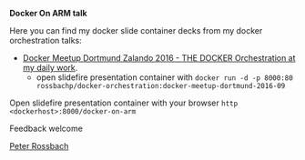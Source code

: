 **Docker On ARM talk**

Here you can find my docker slide container decks from my docker orchestration  talks:

  - [Docker Meetup Dortmund Zalando 2016 - THE DOCKER Orchestration at my daily work][2].
    - open slidefire presentation container with `docker run -d -p 8000:80 rossbachp/docker-orchestration:docker-meetup-dortmund-2016-09`

Open slidefire presentation container with your browser `http <dockerhost>:8000/docker-on-arm`

Feedback welcome

[Peter Rossbach][1]


  [1]: http://twitter.com/PRossbach
  [2]: http://www.meetup.com/de-DE/Docker-Dortmund/events/233397949/
  [3]: https://speakerdeck.com/rossbachp/swarm-orchestration-with-docker-1-dot-12
